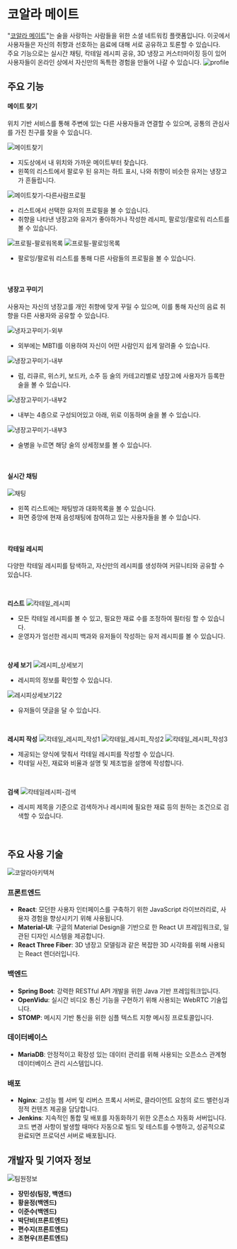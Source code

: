 # 코알라 메이트

"[코알라 메이트](https://i10d212.p.ssafy.io)"는 술을 사랑하는 사람들을 위한 소셜 네트워킹 플랫폼입니다. 이곳에서 사용자들은 자신의 취향과 선호하는 음료에 대해 서로 공유하고 토론할 수 있습니다.
<br>
주요 기능으로는 실시간 채팅, 칵테일 레시피 공유, 3D 냉장고 커스터마이징 등이 있어 사용자들이 온라인 상에서 자신만의 독특한 경험을 만들어 나갈 수 있습니다.
![profile](/uploads/d327174e24364fdd43317827c34c033a/profile.jpg)

## 주요 기능

#### 메이트 찾기 
위치 기반 서비스를 통해 주변에 있는 다른 사용자들과 연결할 수 있으며, 공통의 관심사를 가진 친구를 찾을 수 있습니다.

![메이트찾기](/uploads/a75914ea77916e678e7b736b10effb55/메이트찾기.PNG)
- 지도상에서 내 위치와 가까운 메이트부터 찾습니다.
- 왼쪽의 리스트에서 팔로우 된 유저는 하트 표시, 나와 취향이 비슷한 유저는 냉장고가 흔들립니다.  

![메이트찾기-다른사람프로필](/uploads/6f0347232562e6ee5c7a0308c243a657/메이트찾기-다른사람프로필.png)
- 리스트에서 선택한 유저의 프로필을 볼 수 있습니다.
- 취향을 나타낸 냉장고와 유저가 좋아하거나 작성한 레시피, 팔로잉/팔로워 리스트를 볼 수 있습니다.  

![프로필-팔로워목록](/uploads/0c86075a95dd75c7491fad75e0c6d458/프로필-팔로워목록.png)
![프로필-팔로잉목록](/uploads/337d48d34da69c37c2432c3f1d239b08/프로필-팔로잉목록.png)  

- 팔로잉/팔로워 리스트를 통해 다른 사람들의 프로필을 볼 수 있습니다.
<br>

#### 냉장고 꾸미기
사용자는 자신의 냉장고를 개인 취향에 맞게 꾸밀 수 있으며, 이를 통해 자신의 음료 취향을 다른 사용자와 공유할 수 있습니다.  

![냉자고꾸미기-외부](/uploads/3a300809267bc07e55fb77d07b81ba65/냉자고꾸미기-외부.png)
- 외부에는 MBTI를 이용하여 자신이 어떤 사람인지 쉽게 알려줄 수 있습니다.

![냉장고꾸미기-내부](/uploads/cb515b93869dedb06f15d40c281ee76f/냉장고꾸미기-내부.png)
- 럼, 리큐르, 위스키, 보드카, 소주 등 술의 카테고리별로 냉장고에 사용자가 등록한 술을 볼 수 있습니다.

![냉장고꾸미기-내부2](/uploads/4be9c7804f6db16aec95aab5e0389074/냉장고꾸미기-내부2.png)
- 내부는 4층으로 구성되어있고 아래, 위로 이동하며 술을 볼 수 있습니다.

![냉장고꾸미기-내부3](/uploads/51bde1cc67d6a16eb1be405f43ece144/냉장고꾸미기-내부3.png)
- 술병을 누르면 해당 술의 상세정보를 볼 수 있습니다.  
<br>

#### 실시간 채팅
![채팅](/uploads/f35be209463fa4fafe268cbc7ebe3218/채팅.png)
- 왼쪽 리스트에는 채팅방과 대화목록을 볼 수 있습니다.
- 화면 중앙에 현재 음성채팅에 참여하고 있는 사용자들을 볼 수 있습니다.
<br>

#### 칵테일 레시피
다양한 칵테일 레시피를 탐색하고, 자신만의 레시피를 생성하여 커뮤니티와 공유할 수 있습니다.  

<br>

**리스트**
![칵테일_레시피](/uploads/d8e17e3f82fa6da12ed31a872a81e7f4/칵테일_레시피.PNG)  

- 모든 칵테일 레시피를 볼 수 있고, 필요한 재료 수를 조정하여 필터링 할 수 있습니다.
- 운영자가 엄선한 레시피 백과와 유저들이 작성하는 유저 레시피를 볼 수 있습니다.  

<br>

**상세 보기**
![레시피_상세보기](/uploads/3052b0179f213cda68bbcd86330c20b1/레시피_상세보기.png)
<br>
- 레시피의 정보를 확인할 수 있습니다.  

![레시피상세보기22](/uploads/b0644a7a08ed52f49ad681f99f523ee0/레시피상세보기22.png)  

- 유저들이 댓글을 달 수 있습니다.

<br>

**레시피 작성**
![칵테일_레시피_작성1](/uploads/df4af4274a764e6b75f275de4a8113e3/칵테일_레시피_작성1.png)
![칵테일_레시피_작성2](/uploads/223f63d1c98d306981c195b704003186/칵테일_레시피_작성2.png)
![칵테일_레시피_작성3](/uploads/f44fb6b1af1bc2471a63582712e1f18c/칵테일_레시피_작성3.png)  
- 제공되는 양식에 맞춰서 칵테일 레시피를 작성할 수 있습니다.
- 칵테일 사진, 재료와 비율과 설명 및 제조법을 설명에 작성합니다.  

<br>

**검색**
![칵테일레시피-검색](/uploads/638d23e125ef296f9b1674b0fa953f1b/칵테일레시피-검색.png)
- 레시피 제목을 기준으로 검색하거나 레시피에 필요한 재료 등의 원하는 조건으로 검색할 수 있습니다.
<br>

## 주요 사용 기술
![코알라아키텍쳐](/uploads/519194a92a8bc88fde74b9d071324160/코알라아키텍쳐.png)

### 프론트엔드

- **React**: 모던한 사용자 인터페이스를 구축하기 위한 JavaScript 라이브러리로, 사용자 경험을 향상시키기 위해 사용됩니다.
- **Material-UI**: 구글의 Material Design을 기반으로 한 React UI 프레임워크로, 일관된 디자인 시스템을 제공합니다.
- **React Three Fiber**: 3D 냉장고 모델링과 같은 복잡한 3D 시각화를 위해 사용되는 React 렌더러입니다.

### 백엔드

- **Spring Boot**: 강력한 RESTful API 개발을 위한 Java 기반 프레임워크입니다.
- **OpenVidu**: 실시간 비디오 통신 기능을 구현하기 위해 사용되는 WebRTC 기술입니다.
- **STOMP**: 메시지 기반 통신을 위한 심플 텍스트 지향 메시징 프로토콜입니다.

### 데이터베이스

- **MariaDB**: 안정적이고 확장성 있는 데이터 관리를 위해 사용되는 오픈소스 관계형 데이터베이스 관리 시스템입니다.

### 배포

- **Nginx**: 고성능 웹 서버 및 리버스 프록시 서버로, 클라이언트 요청의 로드 밸런싱과 정적 컨텐츠 제공을 담당합니다.
- **Jenkins**: 지속적인 통합 및 배포를 자동화하기 위한 오픈소스 자동화 서버입니다. 코드 변경 사항이 발생할 때마다 자동으로 빌드 및 테스트를 수행하고, 성공적으로 완료되면 프로덕션 서버로 배포됩니다.

## 개발자 및 기여자 정보
![팀원정보](/uploads/688840c1bd70f6e442586b52ff15dc07/팀원정보.png)
- **장민성(팀장, 백엔드)**
- **황윤정(백엔드)**
- **이준수(백엔드)**
- **박단비(프론트엔드)**
- **편수지(프론트엔드)**
- **조현우(프론트엔드)**
